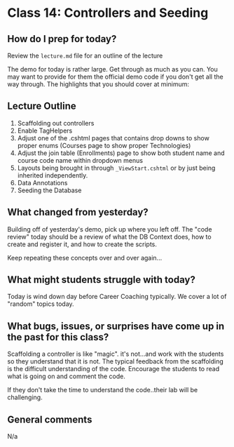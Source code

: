 # Class 14: Controllers and Seeding

## How do I prep for today?
Review the `lecture.md` file for an outline of the lecture

The demo for today is rather large. Get through as much as you can. You may want to
provide for them the official demo code if you don't get all the way through. The highlights that you should cover at minimum:

## Lecture Outline

1. Scaffolding out controllers
1. Enable TagHelpers
1. Adjust one of the .cshtml pages that contains drop downs to show proper enums (Courses page to show proper Technologies)
1. Adjust the join table (Enrollments) page to show both student name and course code name within dropdown menus
1. Layouts being brought in through `_ViewStart.cshtml` or by just being  inherited independently. 
1. Data Annotations
1. Seeding the Database 


## What changed from yesterday? 

Building off of yesterday's demo, pick up where you left off. 
The "code review" today should be a review of what the DB Context does, how
to create and register it, and how to create the scripts.

Keep repeating these concepts over and over again...

## What might students struggle with today?  
Today is wind down day before Career Coaching typically. We cover a lot of "random" topics today.

## What bugs, issues, or surprises have come up in the past for this class?
Scaffolding a controller is like "magic". it's not...and work with the students so they understand that it is not. The typical feedback from the scaffolding is the difficult understanding of the code. Encourage the students to read what is going on and comment the code. 

If they don't take the time to understand the code..their lab will be challenging.

## General comments
N/a